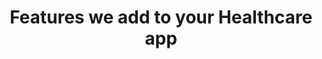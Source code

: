 ---
type: FeaturesWeAdd
title: "Features we add to your Healthcare app"
descriptions: 
    - "Speech Recognition and Voice control" 
    - "Image Interpretation and Nature Language Processing"
    - "Gamification (Progress Bars, Achievements and Rewards, - Reminders & Alerts)"
    - "Two-Factor Authentication"
    - "Data Encryption/Decryption"
    - "Log Aggregation "
    - "Billing "
    - "Smartwatches and fitness trackers integration"
    - "Third-party apps and databases integration"
---